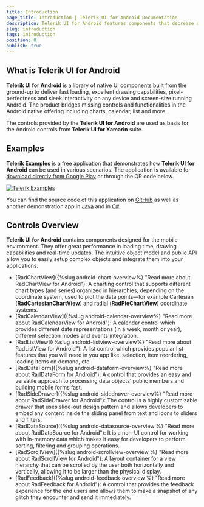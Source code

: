 ```yaml
---
title: Introduction
page_title: Introduction | Telerik UI for Android Documentation
description: Telerik UI for Android features components that decrease development time and help teams build stunning Android apps.
slug: introduction
tags: introduction
position: 0
publish: true
---
```


## What is Telerik UI for Android

**Telerik UI for Android** is a library of native UI components built from the ground-up to deliver fast loading, excellent drawing capabilities, pixel-perfectness and sleek interactivity on any device and screen-size running Android. The product bridges missing controls and functionalities in the Android native offering including charts, calendar, list and more.

The controls provided by the **Telerik UI for Android** are used as basis for the Android controls from **Telerik UI for Xamarin** suite.  

## Examples

**Telerik Examples** is a free application that demonstrates how **Telerik UI for Android** can be used in various scenarios.
The application is available for <a href="https://play.google.com/store/apps/details?id=com.telerik.examples" target="_blank">download directly from Google Play</a> or through the QR code below.

<p><a href="https://play.google.com/store/apps/details?id=com.telerik.examples"><img src="https://camo.githubusercontent.com/0223b69e2a9d786ccb692166d0d100666301f74b/68747470733a2f2f63686172742e676f6f676c65617069732e636f6d2f63686172743f6368743d71722663686c3d6d61726b657425334125324625324664657461696c732533466964253344636f6d2e74656c6572696b2e6578616d706c6573266368733d313830783138302663686f653d5554462d382663686c643d4c25374332" alt="Telerik Examples" data-canonical-src="https://chart.googleapis.com/chart?cht=qr&amp;chl=market%3A%2F%2Fdetails%3Fid%3Dcom.telerik.examples&amp;chs=180x180&amp;choe=UTF-8&amp;chld=L%7C2" style="max-width:100%;"></a></p>

You can find the source code of this application on <a href="https://github.com/telerik/Android-samples/tree/master/Store-Demo" target="_blank">GitHub</a> as well as another demonstration app in
<a href="https://github.com/telerik/Android-samples/tree/master/Samples-Java" target="_blank">Java</a> and in
<a href="https://github.com/telerik/Android-samples/tree/master/Samples-Xamarin" target="_blank">C#</a>.

## Controls Overview

**Telerik UI for Android** contains components designed for the mobile environment. They offer great performance in loading time, drawing capabilities and real-time updates. The intuitive object model and public API allow you to easily setup complex objects and integrate them into your applications.

* [RadChartView]({%slug android-chart-overview%} "Read more about RadChartView for Android"): A charting control that supports different chart types (and series) organized in hierarchies, depending on the coordinate system, used to plot the data points&mdash;for example Cartesian (**RadCartesianChartView**) and radial (**RadPieChartView**) coordinate systems.
* [RadCalendarView]({%slug android-calendar-overview%} "Read more about RadCalendarView for Android"): A calendar control which provides different date representations (in a week, month or year), different selection modes and events integration.
* [RadListView]({%slug android-listview-overview%} "Read more about RadListView for Android"): A list control which provides popular list features that you will need in you app like: selection, item reordering, loading items on demand, etc.
* [RadDataForm]({%slug android-dataform-overview%} "Read more about RadDataForm for Android"): A control that provides an easy and versatile approach to processing data objects’ public members and building mobile forms fast.
* [RadSideDrawer]({%slug android-sidedrawer-overview%} "Read more about RadSideDrawer for Android"): The control is a highly customizable drawer that uses slide-out design pattern and allows developers to embed any content inside the sliding panel from text and icons to sliders and filters. 
* [RadDataSource]({%slug android-datasource-overview %} "Read more about RadDataSource for Android"): It is a non-UI control for working with in-memory data which makes it easy for developers to perform sorting, filtering and grouping operations.
* [RadScrollView]({%slug android-scrollview-overview %} "Read more about RadScrollView for Android"): A layout container for a view hierarchy that can be scrolled by the user both horizontally and vertically, allowing it to be larger than the physical display.
* [RadFeedback]({%slug android-feedback-overview %} "Read more about RadFeedback for Android"): A control that provides the feedback experience for the end users and allows them to make a snapshot of any glitch they encounter and send it immediately.

